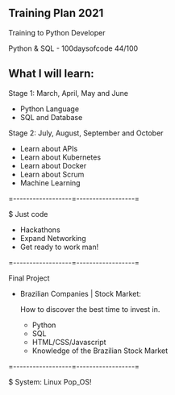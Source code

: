 ## Training Plan 2021

Training to Python Developer

Python & SQL - 100daysofcode 44/100

## What I will learn:

Stage 1: March, April, May and June

* Python Language
* SQL and Database

Stage 2: July, August, September and October

* Learn about APIs
* Learn about Kubernetes
* Learn about Docker
* Learn about Scrum
* Machine Learning

=------------------=------------------=

$ Just code

- Hackathons
- Expand Networking
- Get ready to work man!

=------------------=------------------=

Final Project

* Brazilian Companies | Stock Market:
  
  How to discover the best time to invest in.
    * Python
    * SQL
    * HTML/CSS/Javascript
    * Knowledge of the Brazilian Stock Market
  
=------------------=------------------=

$ System: Linux Pop_OS!
